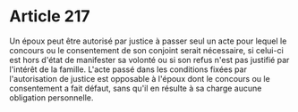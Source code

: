 # Article 217

Un époux peut être autorisé par justice à passer seul un acte pour lequel le concours ou le consentement de son conjoint serait nécessaire, si celui-ci est hors d'état de manifester sa volonté ou si son refus n'est pas justifié par l'intérêt de la famille.   L'acte passé dans les conditions fixées par l'autorisation de justice est opposable à l'époux dont le concours ou le consentement a fait défaut, sans qu'il en résulte à sa charge aucune obligation personnelle.